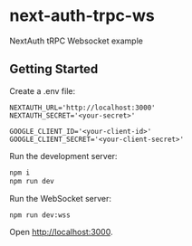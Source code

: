 # next-auth-trpc-ws

NextAuth tRPC Websocket example

## Getting Started

Create a .env file:

```
NEXTAUTH_URL='http://localhost:3000'
NEXTAUTH_SECRET='<your-secret>'

GOOGLE_CLIENT_ID='<your-client-id>'
GOOGLE_CLIENT_SECRET='<your-client-secret>'
```

Run the development server:

```bash
npm i
npm run dev
```

Run the WebSocket server:

```bash
npm run dev:wss
```

Open [http://localhost:3000](http://localhost:3000).
